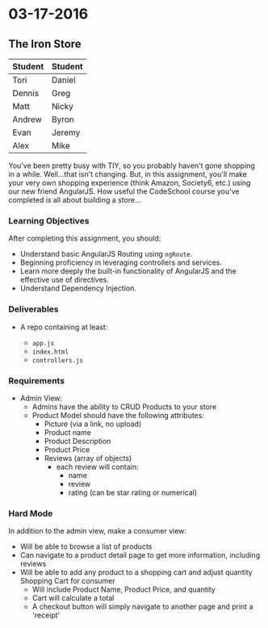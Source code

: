 # 03-17-2016

## The Iron Store

| Student    | Student    |
| ---------- | :--------- |
| Tori       | Daniel     |            
| Dennis     | Greg       |            
| Matt       | Nicky      |            
| Andrew     | Byron      |            
| Evan       | Jeremy     |     
| Alex       | Mike       |

You've been pretty busy with TIY, so you probably haven't gone shopping in a while. Well...that isn't changing. But, in this assignment, you'll make your very own shopping experience (think Amazon, Society6, etc.) using our new friend AngularJS. How useful the CodeSchool course you've completed is all about building a store...

### Learning Objectives

After completing this assignment, you should:

* Understand basic AngularJS Routing using `ngRoute`.
* Beginning proficiency in leveraging controllers and services.
* Learn more deeply the built-in functionality of AngularJS and the effective use of directives.
* Understand Dependency Injection.

### Deliverables

* A repo containing at least:

  * `app.js`
  * `index.html`
  * `controllers.js`

### Requirements

* Admin View:
  - Admins have the ability to CRUD Products to your store
  - Product Model should have the following attributes:
    - Picture (via a link, no upload)
    - Product name
    - Product Description
    - Product Price
    - Reviews (array of objects)
      - each review will contain:
        - name
        - review
        - rating (can be star rating or numerical)

### Hard Mode

In addition to the admin view, make a consumer view:
  - Will be able to browse a list of products
  - Can navigate to a product detail page to get more information, including reviews
  - Will be able to add any product to a shopping cart and adjust quantity
    Shopping Cart for consumer
    - Will include Product Name, Product Price, and quantity
    - Cart will calculate a total
    - A checkout button will simply navigate to another page and print a 'receipt'
